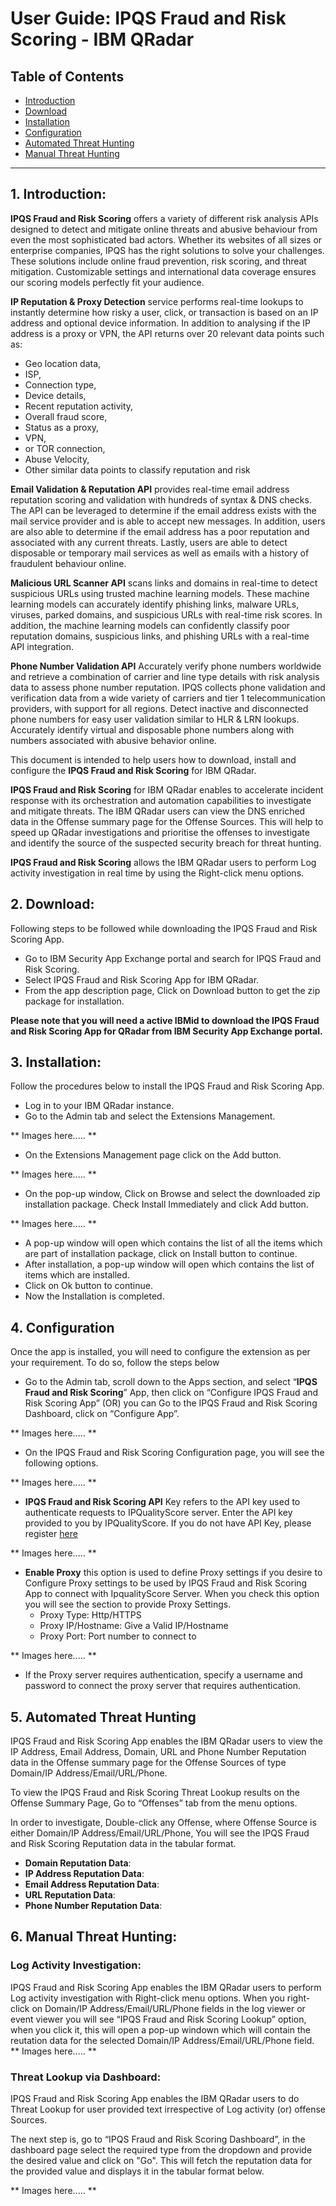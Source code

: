 # **User Guide:** IPQS Fraud and Risk Scoring - IBM QRadar

## Table of Contents
- [Introduction](#1-introduction)
- [Download](#2-download)
- [Installation](#3-installation)
- [Configuration](#4-configuration)
- [Automated Threat Hunting](#5-automated-threat-hunting)
- [Manual Threat Hunting](#6-manual-threat-hunting)

---

## 1. Introduction:

**IPQS Fraud and Risk Scoring** offers a variety of different risk analysis APIs designed to detect and mitigate online threats and abusive behaviour from even the most sophisticated bad actors. Whether its websites of all sizes or enterprise companies, IPQS has the right solutions to solve your challenges. These solutions include online fraud prevention, risk scoring, and threat mitigation. Customizable settings and international data coverage ensures our scoring models perfectly fit your audience.

**IP Reputation & Proxy Detection** service performs real-time lookups to instantly determine how risky a user, click, or transaction is based on an IP address and optional device information. In addition to analysing if the IP address is a proxy or VPN, the API returns over 20 relevant data points such as: 
* Geo location data, 
* ISP,
* Connection type, 
* Device details, 
* Recent reputation activity, 
* Overall fraud score, 
* Status as a proxy,
* VPN, 
* or TOR connection, 
* Abuse Velocity, 
* Other similar data points to classify reputation and risk

**Email Validation & Reputation API** provides real-time email address reputation scoring and validation with hundreds of syntax & DNS checks. The API can be leveraged to determine if the email address exists with the mail service provider and is able to accept new messages. In addition, users are also able to determine if the email address has a poor reputation and associated with any current threats. Lastly, users are able to detect disposable or temporary mail services as well as emails with a history of fraudulent behaviour online.

**Malicious URL Scanner API** scans links and domains in real-time to detect suspicious URLs using trusted machine learning models. These machine learning models can accurately identify phishing links, malware URLs, viruses, parked domains, and suspicious URLs with real-time risk scores. In addition, the machine learning models can confidently classify poor reputation domains, suspicious links, and phishing URLs with a real-time API integration. 

**Phone Number Validation API** Accurately verify phone numbers worldwide and retrieve a combination of carrier and line type details with risk analysis data to assess phone number reputation. IPQS collects phone validation and verification data from a wide variety of carriers and tier 1 telecommunication providers, with support for all regions. Detect inactive and disconnected phone numbers for easy user validation similar to HLR & LRN lookups. Accurately identify virtual and disposable phone numbers along with numbers associated with abusive behavior online.

This document is intended to help users how to download, install and configure the **IPQS Fraud and Risk Scoring** for IBM QRadar. 

**IPQS Fraud and Risk Scoring** for IBM QRadar enables to accelerate incident response with its orchestration and automation capabilities to investigate and mitigate threats. The IBM QRadar users can view the DNS enriched data in the Offense summary page for the Offense Sources. This will help to speed up QRadar investigations and prioritise the offenses to investigate and identify the source of the suspected security breach for threat hunting.

**IPQS Fraud and Risk Scoring** allows the IBM QRadar users to perform Log activity investigation in real time by using the Right-click menu options.


## 2. Download:

Following steps to be followed while downloading the IPQS Fraud and Risk Scoring App.

* Go to IBM Security App Exchange portal and search for IPQS Fraud and Risk Scoring. 
* Select IPQS Fraud and Risk Scoring App for IBM QRadar.
* From the app description page, Click on Download button to get the zip package for installation. 


**Please note that you will need a active IBMid to download the IPQS Fraud and Risk Scoring App for QRadar from IBM Security App Exchange portal.**


## 3. Installation:

Follow the procedures below to install the IPQS Fraud and Risk Scoring App.

* Log in to your IBM QRadar instance.
* Go to the Admin tab and select the Extensions Management.

** Images here..... **

* On the Extensions Management page click on the Add button.

** Images here..... **

* On the pop-up window, Click on Browse and select the downloaded zip installation package. Check Install Immediately and click Add button.

** Images here..... **

* A pop-up window will open which contains the list of all the items which are part of installation package, click on Install button to continue.
* After installation, a pop-up window will open which contains the list of items which are installed.
* Click on Ok button to continue. 
* Now the Installation is completed.

## 4. Configuration
Once the app is installed, you will need to configure the extension as per your requirement. To do so, follow the steps below

* Go to the Admin tab, scroll down to the Apps section, and select “**IPQS Fraud and Risk Scoring**” App, then click on “Configure IPQS Fraud and Risk Scoring App” (OR) you can Go to the IPQS Fraud and Risk Scoring Dashboard, click on “Configure App”.

** Images here..... **

* On the IPQS Fraud and Risk Scoring Configuration page, you will see the following options.

** Images here..... **

* **IPQS Fraud and Risk Scoring API** Key refers to the API key used to authenticate requests to IPQualityScore server. Enter the API key provided to you by IPQualityScore. If you do not have API Key, please register [here](https://www.ipqualityscore.com/create-account/qradar)

** Images here..... **

* **Enable Proxy** this option is used to define Proxy settings if you desire to Configure Proxy settings to be used by IPQS Fraud and Risk Scoring App to connect with IpqualityScore Server. When you check this option you will see the section to provide Proxy Settings.
    * Proxy Type: Http/HTTPS
    * Proxy IP/Hostname: Give a Valid IP/Hostname
    * Proxy Port: Port number to connect to
    
** Images here..... **

*  If the Proxy server requires authentication, specify a username and password to connect the proxy server that requires authentication.

## 5. Automated Threat Hunting

IPQS Fraud and Risk Scoring App enables the IBM QRadar users to view the IP Address, Email Address, Domain, URL and Phone Number Reputation data in the Offense summary page for the Offense Sources of type Domain/IP Address/Email/URL/Phone. 


To view the IPQS Fraud and Risk Scoring Threat Lookup results on the Offense Summary Page, Go to “Offenses” tab from the menu options.

In order to investigate, Double-click any Offense, where Offense Source is either Domain/IP Address/Email/URL/Phone, You will see the IPQS Fraud and Risk Scoring Reputation data in the tabular format.

* **Domain Reputation Data**:
* **IP Address Reputation Data**:
* **Email Address Reputation Data**:
* **URL Reputation Data**:
* **Phone Number Reputation Data**:


## 6. Manual Threat Hunting:
### Log Activity Investigation:
IPQS Fraud and Risk Scoring App enables the IBM QRadar users to perform Log activity investigation with Right-click menu options. When you right-click on Domain/IP Address/Email/URL/Phone fields in the log viewer or event viewer you will see “IPQS Fraud and Risk Scoring Lookup” option, when you click it, this will open a pop-up windown which will contain the reutation data for the selected Domain/IP Address/Email/URL/Phone field.
** Images here..... **

### Threat Lookup via Dashboard:
IPQS Fraud and Risk Scoring App enables the IBM QRadar users to do Threat Lookup for user provided text irrespective of Log activity (or) offense Sources.

The next step is, go to “IPQS Fraud and Risk Scoring Dashboard”, in the dashboard page select the required type from the dropdown and provide the desired value and click on "Go". This will fetch the reputation data for the provided value and displays it in the tabular format below.

** Images here..... **
